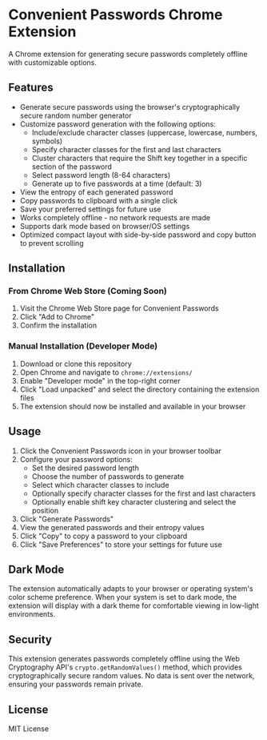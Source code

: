 # Convenient Passwords Chrome Extension

A Chrome extension for generating secure passwords completely offline with customizable options.

## Features

- Generate secure passwords using the browser's cryptographically secure random number generator
- Customize password generation with the following options:
  - Include/exclude character classes (uppercase, lowercase, numbers, symbols)
  - Specify character classes for the first and last characters
  - Cluster characters that require the Shift key together in a specific section of the password
  - Select password length (8-64 characters)
  - Generate up to five passwords at a time (default: 3)
- View the entropy of each generated password
- Copy passwords to clipboard with a single click
- Save your preferred settings for future use
- Works completely offline - no network requests are made
- Supports dark mode based on browser/OS settings
- Optimized compact layout with side-by-side password and copy button to prevent scrolling

## Installation

### From Chrome Web Store (Coming Soon)

1. Visit the Chrome Web Store page for Convenient Passwords
2. Click "Add to Chrome"
3. Confirm the installation

### Manual Installation (Developer Mode)

1. Download or clone this repository
2. Open Chrome and navigate to `chrome://extensions/`
3. Enable "Developer mode" in the top-right corner
4. Click "Load unpacked" and select the directory containing the extension files
5. The extension should now be installed and available in your browser

## Usage

1. Click the Convenient Passwords icon in your browser toolbar
2. Configure your password options:
   - Set the desired password length
   - Choose the number of passwords to generate
   - Select which character classes to include
   - Optionally specify character classes for the first and last characters
   - Optionally enable shift key character clustering and select the position
3. Click "Generate Passwords"
4. View the generated passwords and their entropy values
5. Click "Copy" to copy a password to your clipboard
6. Click "Save Preferences" to store your settings for future use

## Dark Mode

The extension automatically adapts to your browser or operating system's color scheme preference. When your system is set to dark mode, the extension will display with a dark theme for comfortable viewing in low-light environments.

## Security

This extension generates passwords completely offline using the Web Cryptography API's `crypto.getRandomValues()` method, which provides cryptographically secure random values. No data is sent over the network, ensuring your passwords remain private.

## License

MIT License 